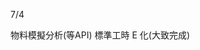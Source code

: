 7/4
<!-- Leetcode刷題數  總刷22題 今天刷了3題-->

<!-- 第一個專案 5/28 合約管理(完成)-->
<!-- 第二個專案 -->物料模擬分析(等API)
<!-- 第三個專案 6/18 excelE化(Z_生管_00料品基本資料_V1.0)(完成) -->
<!-- 第四個專案 6/24 excelE化(Z_物控_01料品領料數量_V1.2)(完成) -->
<!-- 第五個專案 excel E 化(Z_倉庫_03料品庫存現況查詢_V1.0)(完成) -->
<!-- 第六個專案 -->標準工時 E 化(大致完成)

<!-- 自學進度 -->
<!--刷題  提取字符串 str.substring(indexStart[, indexEnd]) -->
<!-- 
var str = 'fooish.com';

// 輸出 'foo'
console.log(str.substring(0, 3));
console.log(str.substring(3, 0));

// 輸出 'sh.'
console.log(str.substring(4, 7));
console.log(str.substring(7, 4));

// 輸出 fooish
console.log(str.substring(0, 6));

// 輸出 'fooish.com'
console.log(str.substring(0, 10));
console.log(str.substring(0, 20));
console.log(str.substring(100, 0)); 
--> 
<!-- 0,5則會提取 0~4個字  會跟5,0提取0~4的字一樣 -->

<!-- 學習sass scss -->
